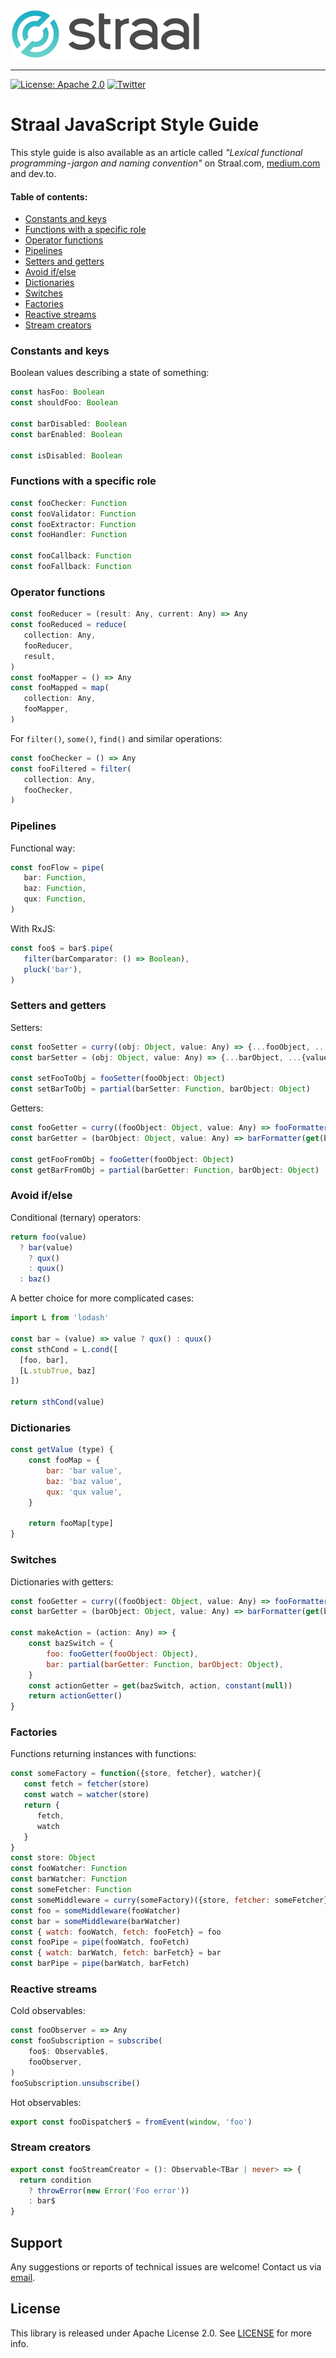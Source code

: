<p align="left">
    <img height=80 src="web/logo_github.png"/>
</p>

---

[![License: Apache 2.0](https://img.shields.io/badge/License-Apache%202.0-green.svg?style=flat)](LICENSE)
[![Twitter](https://img.shields.io/badge/twitter-@straal-blue.svg?style=flat)](http://twitter.com/straal_)

# Straal JavaScript Style Guide

This style guide is also available as an article called *"Lexical functional programming - jargon and naming convention"* on Straal.com, [medium.com](https://medium.com/@coun7zero/lexical-functional-programming-jargon-and-naming-convention-a4f0cf559fd) and dev.to.

<h4>Table of contents:</h4>

<!-- @import "[TOC]" {cmd="toc" depthFrom=3 depthTo=3 orderedList=false} -->
<!-- code_chunk_output -->

- [Constants and keys](#constants-and-keys)
- [Functions with a specific role](#functions-with-a-specific-role)
- [Operator functions](#operator-functions)
- [Pipelines](#pipelines)
- [Setters and getters](#setters-and-getters)
- [Avoid if/else](#avoid-ifelse)
- [Dictionaries](#dictionaries)
- [Switches](#switches)
- [Factories](#factories)
- [Reactive streams](#reactive-streams)
- [Stream creators](#stream-creators)

<!-- /code_chunk_output -->


### Constants and keys

Boolean values describing a state of something:

```javascript
const hasFoo: Boolean
const shouldFoo: Boolean

const barDisabled: Boolean
const barEnabled: Boolean

const isDisabled: Boolean
```

### Functions with a specific role

```javascript
const fooChecker: Function
const fooValidator: Function
const fooExtractor: Function
const fooHandler: Function

const fooCallback: Function
const fooFallback: Function
```

### Operator functions

```javascript
const fooReducer = (result: Any, current: Any) => Any
const fooReduced = reduce(
   collection: Any,
   fooReducer,
   result,
)
const fooMapper = () => Any
const fooMapped = map(
   collection: Any,
   fooMapper,
)
```

For `filter()`, `some()`, `find()` and similar operations:

```javascript
const fooChecker = () => Any
const fooFiltered = filter(
   collection: Any,
   fooChecker,
)
```

### Pipelines

Functional way:
```javascript
const fooFlow = pipe(
   bar: Function,
   baz: Function,
   qux: Function,
)
```

With RxJS:
```javascript
const foo$ = bar$.pipe(
   filter(barComparator: () => Boolean),
   pluck('bar'),
)
```

### Setters and getters

Setters:
```javascript
const fooSetter = curry((obj: Object, value: Any) => {...fooObject, ...{value}})
const barSetter = (obj: Object, value: Any) => {...barObject, ...{value}}

const setFooToObj = fooSetter(fooObject: Object)
const setBarToObj = partial(barSetter: Function, barObject: Object)
```

Getters:
```javascript
const fooGetter = curry((fooObject: Object, value: Any) => fooFormatter(get(fooObject, 'value', {})))
const barGetter = (barObject: Object, value: Any) => barFormatter(get(barObject, 'value', {}))

const getFooFromObj = fooGetter(fooObject: Object)
const getBarFromObj = partial(barGetter: Function, barObject: Object)
```

### Avoid if/else

Conditional (ternary) operators:
```javascript
return foo(value)
  ? bar(value)
    ? qux()
    : quux()
  : baz()
```

A better choice for more complicated cases:
```javascript
import L from 'lodash'

const bar = (value) => value ? qux() : quux()
const sthCond = L.cond([
  [foo, bar],
  [L.stubTrue, baz]
])

return sthCond(value)
```


### Dictionaries

```javascript
const getValue (type) {
    const fooMap = {
        bar: 'bar value',
        baz: 'baz value',
        qux: 'qux value',
    }

    return fooMap[type]
}
```


### Switches

Dictionaries with getters:
```javascript
const fooGetter = curry((fooObject: Object, value: Any) => fooFormatter(get(fooObject, value, {})))
const barGetter = (barObject: Object, value: Any) => barFormatter(get(barObject, value, {}))

const makeAction = (action: Any) => {
    const bazSwitch = {
        foo: fooGetter(fooObject: Object),
        bar: partial(barGetter: Function, barObject: Object),
    }
    const actionGetter = get(bazSwitch, action, constant(null))
    return actionGetter()
}
```

### Factories

Functions returning instances with functions:

```javascript
const someFactory = function({store, fetcher}, watcher){
   const fetch = fetcher(store)
   const watch = watcher(store)
   return {
      fetch,
      watch
   }
}
const store: Object
const fooWatcher: Function
const barWatcher: Function
const someFetcher: Function
const someMiddleware = curry(someFactory)({store, fetcher: someFetcher})
const foo = someMiddleware(fooWatcher)
const bar = someMiddleware(barWatcher)
const { watch: fooWatch, fetch: fooFetch} = foo
const fooPipe = pipe(fooWatch, fooFetch)
const { watch: barWatch, fetch: barFetch} = bar
const barPipe = pipe(barWatch, barFetch)
```

### Reactive streams

Cold observables:
```javascript
const fooObserver = => Any
const fooSubscription = subscribe(
    foo$: Observable$,
    fooObserver,
)
fooSubscription.unsubscribe()
```

Hot observables:
```javascript
export const fooDispatcher$ = fromEvent(window, 'foo')
```

### Stream creators

```typescript
export const fooStreamCreator = (): Observable<TBar | never> => {
  return condition
    ? throwError(new Error('Foo error'))
    : bar$
}
```

## Support

Any suggestions or reports of technical issues are welcome! Contact us via [email](mailto:devteam@straal.com).

## License

This library is released under Apache License 2.0. See [LICENSE](LICENSE) for more info.